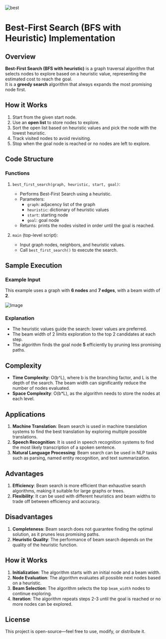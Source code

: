![best](https://github.com/user-attachments/assets/066df600-8a56-48aa-b52a-003158fdd596)
# Best-First Search (BFS with Heuristic) Implementation

## Overview

**Best-First Search (BFS with heuristic)** is a graph traversal algorithm that selects nodes to explore based on a heuristic value, representing the estimated cost to reach the goal.  
It is a **greedy search** algorithm that always expands the most promising node first.

## How it Works

1. Start from the given start node.  
2. Use an **open list** to store nodes to explore.  
3. Sort the open list based on heuristic values and pick the node with the lowest heuristic.  
4. Track visited nodes to avoid revisiting.  
5. Stop when the goal node is reached or no nodes are left to explore.

## Code Structure

### Functions

1. `best_first_search(graph, heuristic, start, goal)`:
    * Performs Best-First Search using a heuristic.
    * Parameters:
        - `graph`: adjacency list of the graph  
        - `heuristic`: dictionary of heuristic values  
        - `start`: starting node  
        - `goal`: goal node  
    * Returns: prints the nodes visited in order until the goal is reached.

2. `main` (top-level script):
    * Input graph nodes, neighbors, and heuristic values.  
    * Call `best_first_search()` to execute the search.

## Sample Execution

### Example Input


This example uses a graph with **6 nodes** and **7 edges**, with a beam width of **2**.

![Image](https://github.com/user-attachments/assets/8b445290-b582-4e04-8f71-e87871ead8c5)

### Explanation

*   The heuristic values guide the search: lower values are preferred.
*   The beam width of 2 limits exploration to the top 2 candidates at each step.
*   The algorithm finds the goal node **5** efficiently by pruning less promising paths.

## Complexity

*   **Time Complexity**: O(b^L), where b is the branching factor, and L is the depth of the search. The beam width can significantly reduce the number of nodes evaluated.
*   **Space Complexity**: O(b*L), as the algorithm needs to store the nodes at each level.

## Applications

1.  **Machine Translation**: Beam search is used in machine translation systems to find the best translation by exploring multiple possible translations.
2.  **Speech Recognition**: It is used in speech recognition systems to find the most likely transcription of a spoken sentence.
3.  **Natural Language Processing**: Beam search can be used in NLP tasks such as parsing, named entity recognition, and text summarization.

## Advantages

1.  **Efficiency**: Beam search is more efficient than exhaustive search algorithms, making it suitable for large graphs or trees.
2.  **Flexibility**: It can be used with different heuristics and beam widths to trade off between efficiency and accuracy.

## Disadvantages

1.  **Completeness**: Beam search does not guarantee finding the optimal solution, as it prunes less promising paths.
2.  **Heuristic Quality**: The performance of beam search depends on the quality of the heuristic function.

## How it Works

1.  **Initialization**: The algorithm starts with an initial node and a beam width.
2.  **Node Evaluation**: The algorithm evaluates all possible next nodes based on a heuristic.
3.  **Beam Selection**: The algorithm selects the top `beam_width` nodes to continue exploring.
4.  **Iteration**: The algorithm repeats steps 2-3 until the goal is reached or no more nodes can be explored.

## License

This project is open-source—feel free to use, modify, or distribute it.
